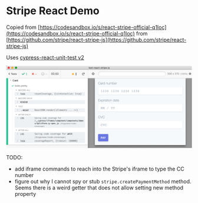 # Stripe React Demo

Copied from [https://codesandbox.io/s/react-stripe-official-q1loc](https://codesandbox.io/s/react-stripe-official-q1loc) from [https://github.com/stripe/react-stripe-js](https://github.com/stripe/react-stripe-js)

Uses [cypress-react-unit-test v2](https://github.com/bahmutov/cypress-react-unit-test/pull/108)

![Demo](images/stripe.png)

TODO:
- add iframe commands to reach into the Stripe's iframe to type the CC number
- figure out why I cannot spy or stub `stripe.createPaymentMethod` method. Seems there is a weird getter that does not allow setting new method property
